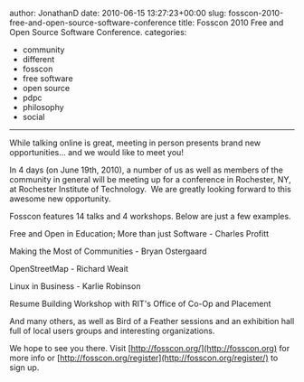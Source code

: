 author: JonathanD
date: 2010-06-15 13:27:23+00:00
slug: fosscon-2010-free-and-open-source-software-conference
title: Fosscon 2010 Free and Open Source Software Conference.
categories:
- community
- different
- fosscon
- free software
- open source
- pdpc
- philosophy
- social
---
While talking online is great, meeting in person presents brand new opportunities... and we would like to meet you!

In 4 days (on June 19th, 2010), a number of us as well as members of the community in general will be meeting up for a conference in Rochester, NY, at Rochester Institute of Technology.  We are greatly looking forward to this awesome new opportunity.

Fosscon features 14 talks and 4 workshops. Below are just a few examples.

Free and Open in Education; More than just Software - Charles Profitt

Making the Most of Communities - Bryan Ostergaard

OpenStreetMap - Richard Weait

Linux in Business - Karlie Robinson

Resume Building Workshop with RIT's Office of Co-Op and Placement

And many others, as well as Bird of a Feather sessions and an exhibition hall full of local users groups and interesting organizations.

We hope to see you there. Visit [http://fosscon.org/](http://fosscon.org) for more info or [http://fosscon.org/register](http://fosscon.org/register/) to sign up.
